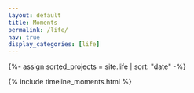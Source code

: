 ```yaml
---
layout: default
title: Moments
permalink: /life/
nav: true
display_categories: [life]
---
```


{%- assign sorted_projects = site.life | sort: "date" -%}
  <!-- Generate cards for each project -->
  {% include timeline_moments.html %}
  <!-- https://codepen.io/brady_wright/pen/NNOvrW?editors=1000 -->
